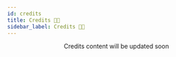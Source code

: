 ```yaml
---
id: credits
title: Credits 🙌🏼
sidebar_label: Credits 🙌🏼
---
```



<p className={"message"} align='center'>
    Credits content will be updated soon
</p>

<!-- @denicmarko  | https://twitter.com/denicmarko -->
<!-- @addyosmani  | https://twitter.com/addyosmani -->
<!-- Akshay Saini -->
<!-- Aaron Iker -->




